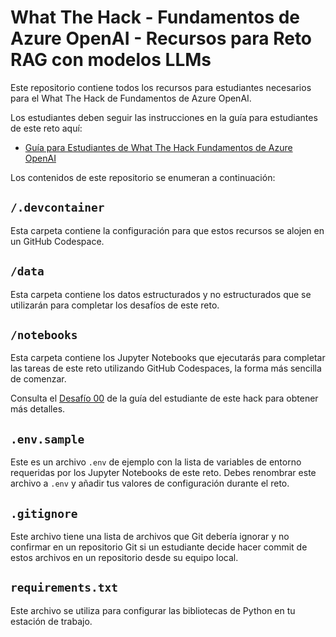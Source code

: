 # What The Hack - Fundamentos de Azure OpenAI - Recursos para Reto RAG con modelos LLMs
Este repositorio contiene todos los recursos para estudiantes necesarios para el What The Hack de Fundamentos de Azure OpenAI.

Los estudiantes deben seguir las instrucciones en la guía para estudiantes de este reto aquí:
- [Guía para Estudiantes de What The Hack Fundamentos de Azure OpenAI](https://whatthehack-cf.github.io/WhatTheHack_retos/AzureOpenAI/)

Los contenidos de este repositorio se enumeran a continuación:

## `/.devcontainer`
Esta carpeta contiene la configuración para que estos recursos se alojen en un GitHub Codespace.

## `/data`
Esta carpeta contiene los datos estructurados y no estructurados que se utilizarán para completar los desafíos de este reto.

## `/notebooks`
Esta carpeta contiene los Jupyter Notebooks que ejecutarás para completar las tareas de este reto utilizando GitHub Codespaces, la forma más sencilla de comenzar.

Consulta el [Desafío 00](https://whatthehack-cf.github.io/WhatTheHack_retos/AzureOpenAI/Student/Challenge-00.html) de la guía del estudiante de este hack para obtener más detalles.

## `.env.sample`

Este es un archivo `.env` de ejemplo con la lista de variables de entorno requeridas por los Jupyter Notebooks de este reto. Debes renombrar este archivo a `.env` y añadir tus valores de configuración durante el reto.

## `.gitignore`

Este archivo tiene una lista de archivos que Git debería ignorar y no confirmar en un repositorio Git si un estudiante decide hacer commit de estos archivos en un repositorio desde su equipo local.

## `requirements.txt` 

Este archivo se utiliza para configurar las bibliotecas de Python en tu estación de trabajo.
